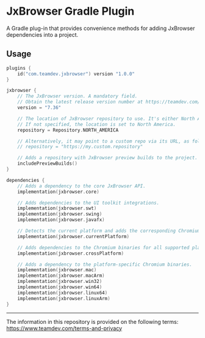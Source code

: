 # JxBrowser Gradle Plugin

A Gradle plug-in that provides convenience methods for adding JxBrowser dependencies into a project.

## Usage

```kotlin
plugins {
    id("com.teamdev.jxbrowser") version "1.0.0"
}

jxbrowser {
    // The JxBrowser version. A mandatory field.
    // Obtain the latest release version number at https://teamdev.com/jxbrowser/.
    version = "7.36"

    // The location of JxBrowser repository to use. It's either North America or Europe.
    // If not specified, the location is set to North America.
    repository = Repository.NORTH_AMERICA

    // Alternatively, it may point to a custom repo via its URL, as follows:
    // repository = "https://my.custom.repository"

    // Adds a repository with JxBrowser preview builds to the project.
    includePreviewBuilds()
}

dependencies {
    // Adds a dependency to the core JxBrowser API.
    implementation(jxbrowser.core)

    // Adds dependencies to the UI toolkit integrations.
    implementation(jxbrowser.swt)
    implementation(jxbrowser.swing)
    implementation(jxbrowser.javafx)

    // Detects the current platform and adds the corresponding Chromium binaries.
    implementation(jxbrowser.currentPlatform)

    // Adds dependencies to the Chromium binaries for all supported platforms.
    implementation(jxbrowser.crossPlatform)

    // Adds a dependency to the platform-specific Chromium binaries.
    implementation(jxbrowser.mac)
    implementation(jxbrowser.macArm)
    implementation(jxbrowser.win32)
    implementation(jxbrowser.win64)
    implementation(jxbrowser.linux64)
    implementation(jxbrowser.linuxArm)
}
```

---

The information in this repository is provided on the following terms: https://www.teamdev.com/terms-and-privacy
